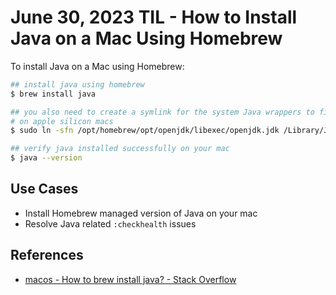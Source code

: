 # June 30, 2023 TIL - How to Install Java on a Mac Using Homebrew

To install Java on a Mac using Homebrew:

```bash
## install java using homebrew
$ brew install java

## you also need to create a symlink for the system Java wrappers to find this JDK:
# on apple silicon macs
$ sudo ln -sfn /opt/homebrew/opt/openjdk/libexec/openjdk.jdk /Library/Java/JavaVirtualMachines/openjdk.jdk

## verify java installed successfully on your mac
$ java --version
```

## Use Cases

- Install Homebrew managed version of Java on your mac
- Resolve Java related `:checkhealth` issues

## References

- [macos - How to brew install java? - Stack Overflow](https://stackoverflow.com/questions/65601196/how-to-brew-install-java/65601197#65601197)

